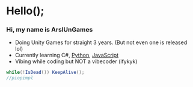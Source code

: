 # Hello();

### Hi, my name is ArslUnGames
- Doing Unity Games for straight 3 years. (But not even one is released lol)
- Currently learning C#, [Python](https://www.google.com/search?q=Down+syndrome), [JavaScript](https://shitcode.net/best/language/javascript)
- Vibing while coding but NOT a vibecoder (ifykyk)
```c#
while(!IsDead()) KeepAlive();
//piopimpl
```
